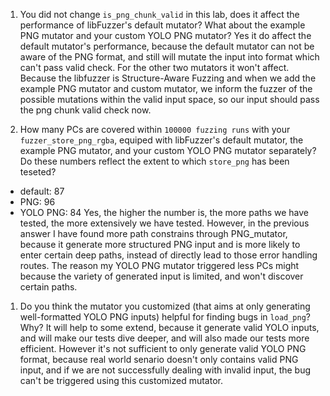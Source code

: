 1. You did not change `is_png_chunk_valid` in this lab, does it affect the performance of libFuzzer's default mutator? What about the example PNG mutator and your custom YOLO PNG mutator?
Yes it do affect the default mutator's performance, because the default mutator can not be aware of the PNG format, and still will mutate the input into format which can't pass valid check. 
For the other two mutators it won't affect. Because the libfuzzer is Structure-Aware Fuzzing and when we add the example PNG mutator and custom mutator, we inform the fuzzer of the possible mutations within the valid input space, so our input should pass the png chunk valid check now.

2. How many PCs are covered within `100000 fuzzing runs` with your `fuzzer_store_png_rgba`, equiped with libFuzzer's default mutator, the example PNG mutator, and your custom YOLO PNG mutator separately? Do these numbers reflect the extent to which `store_png` has been teseted?
- default: 87
- PNG: 96
- YOLO PNG: 84
Yes, the higher the number is, the more paths we have tested, the more extensively we have tested. 
However, in the previous answer I have found more path constrains through PNG_mutator, because it generate more structured PNG input and is more likely to enter certain deep paths, instead of directly lead to those error handling routes.
The reason my YOLO PNG mutator triggered less PCs might because the variety of generated input is limited, and won't discover certain paths.

1. Do you think the mutator you customized (that aims at only generating well-formatted YOLO PNG inputs) helpful for finding bugs in `load_png`? Why?
It will help to some extend, because it generate valid YOLO inputs, and will make our tests dive deeper, and will also made our tests more efficient.
However it's not sufficient to only generate valid YOLO PNG format, because real world senario doesn't only contains valid PNG input, and if we are not successfully dealing with invalid input, the bug can't be triggered using this customized mutator.